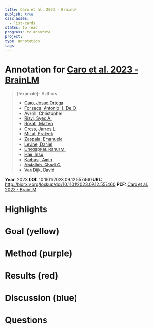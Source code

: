 ```yaml
---
title: Caro et al. 2023 - BrainLM
publish: true
cssclasses:
  - list-cards
status: to read
progress: to annotate
project:
type: annotation
tags:
---
```

# Annotation for [Caro et al. 2023 - BrainLM](Papers/References/Caro%20et%20al.%202023%20-%20BrainLM)

> [!example]- Authors
> - [Caro, Josue Ortega](Papers/People/Caro%20Josue%20Ortega)
> - [Fonseca, Antonio H. De O.](Papers/People/Fonseca%20Antonio%20H.%20De%20O.)
> - [Averill, Christopher](Papers/People/Averill%20Christopher)
> - [Rizvi, Syed A.](Papers/People/Rizvi%20Syed%20A.)
> - [Rosati, Matteo](Papers/People/Rosati%20Matteo)
> - [Cross, James L.](Papers/People/Cross%20James%20L.)
> - [Mittal, Prateek](Papers/People/Mittal%20Prateek)
> - [Zappala, Emanuele](Papers/People/Zappala%20Emanuele)
> - [Levine, Daniel](Papers/People/Levine%20Daniel)
> - [Dhodapkar, Rahul M.](Papers/People/Dhodapkar%20Rahul%20M.)
> - [Han, Insu](Papers/People/Han%20Insu)
> - [Karbasi, Amin](Papers/People/Karbasi%20Amin)
> - [Abdallah, Chadi G.](Papers/People/Abdallah%20Chadi%20G.)
> - [Van Dijk, David](Papers/People/Van%20Dijk%20David)

**Year:** 2023
**DOI:** 10.1101/2023.09.12.557460
**URL:** http://biorxiv.org/lookup/doi/10.1101/2023.09.12.557460
**PDF:** [Caro et al. 2023 - BrainLM](Papers/PDFs/Caro%20et%20al.%202023%20-%20BrainLM%20A%20foundation%20model%20for%20brain%20activity%20recordings.pdf)

# Highlights


# Goal (yellow)


# Method (purple)


# Results (red)


# Discussion (blue)


# Questions

